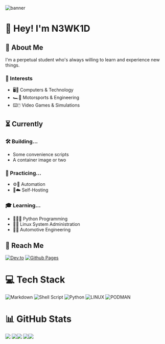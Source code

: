 ![banner](./cyberpunk-pixel-city-neon-banner.gif)
# 👋 Hey! I'm N3WK1D
## 🪪 About Me
I'm a perpetual student who's always willing to learn and experience new things.

### 💫 Interests
- 🖥️📱 Computers & Technology
- 🏎️📐 Motorsports & Engineering
- ⌨️🖱️ Video Games & Simulations

## ⏳ Currently
### 🛠️ Building...
- Some convenience scripts
- A container image or two

### 🎯 Practicing...
- ⚙️📝 Automation
- 🏡☁️ Self-Hosting

### 🎓 Learning...
- 🐍👨‍💻 Python Programming
- 🐧💉 Linux System Administration
- 🚗🔧 Automotive Engineering

## 👥 Reach Me
[![Dev.to](https://img.shields.io/badge/dev.to-0A0A0A?style=for-the-badge&logo=dev.to&logoColor=white)](https://dev.to/n3wk1d) [![Github Pages](https://img.shields.io/badge/github%20pages-121013?style=for-the-badge&logo=github&logoColor=white)](https://n3wk1d.github.io)

# 💻 Tech Stack
![Markdown](https://img.shields.io/badge/markdown-%23000000.svg?style=for-the-badge&logo=markdown&logoColor=white) ![Shell Script](https://img.shields.io/badge/shell_script-%23121011.svg?style=for-the-badge&logo=gnu-bash&logoColor=white) ![Python](https://img.shields.io/badge/python-3670A0?style=for-the-badge&logo=python&logoColor=ffdd54) ![LINUX](https://img.shields.io/badge/Linux-FCC624?style=for-the-badge&logo=linux&logoColor=black) ![PODMAN](https://img.shields.io/badge/podman-892CA0.svg?style=for-the-badge&logo=podman&logoColor=white)

# 📊 GitHub Stats
![](https://github-profile-trophy.vercel.app/?username=N3WK1D&theme=tokyonight&no-frame=true&no-bg=true&margin-w=4)
![](https://github-readme-streak-stats.herokuapp.com/?user=N3WK1D&theme=tokyonight&hide_border=true)![](https://github-readme-stats.vercel.app/api/top-langs/?username=N3WK1D&theme=tokyonight&hide_border=true&include_all_commits=false&count_private=false&layout=compact)
![](https://github-readme-stats.vercel.app/api?username=N3WK1D&theme=tokyonight&hide_border=true&show_icons=true&include_all_commits=false&count_private=false)![](https://metrics.lecoq.io/N3WK1D)


<!-- Proudly created with GPRM ( https://gprm.itsvg.in ) -->
<!---
N3WK1D/N3WK1D is a ✨ special ✨ repository because its `README.md` (this file) appears on your GitHub profile.
You can click the Preview link to take a look at your changes.
--->
